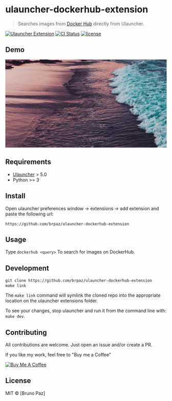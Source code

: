 # ulauncher-dockerhub-extension

> Searches images from [Docker Hub](https://hub.docker.com/) directly from Ulauncher.

[![Ulauncher Extension](https://img.shields.io/badge/Ulauncher-Extension-yellowgreen.svg?style=for-the-badge)](https://ext.ulauncher.io/)
[![CI Status](https://img.shields.io/github/workflow/status/brpaz/ulauncher-dockerhub-extension/CI?color=orange&label=actions&logo=github&logoColor=orange&style=for-the-badge)](https://github.com/brpaz/ulauncher-dockerhub-extension)
[![license](https://img.shields.io/github/license/brpaz/ulauncher-dockerhub-extension.svg?style=for-the-badge)](https://github.com/brpaz/:ulauncher-dockerhub-extension/blob/master/LICENSE)

## Demo

![demo](demo.gif)

## Requirements

* [Ulauncher](https://github.com/Ulauncher/Ulauncher) > 5.0
* Python >= 3

## Install

Open ulauncher preferences window -> extensions -> add extension and paste the following url:

```
https://github.com/brpaz/ulauncher-dockerhub-extension
```

## Usage

Type ```dockerhub <query>``` To search for images on DockerHub.

## Development

```
git clone https://github.com/brpaz/ulauncher-dockerhub-extension
make link
```

The `make link` command will symlink the cloned repo into the appropriate location on the ulauncher extensions folder.

To see your changes, stop ulauncher and run it from the command line with: `make dev`.

## Contributing

All contributions are welcome. Just open an issue and/or create a PR.

If you like my work, feel free to "Buy me a Coffee"

<a href="https://www.buymeacoffee.com/Z1Bu6asGV" target="_blank"><img src="https://www.buymeacoffee.com/assets/img/custom_images/orange_img.png" alt="Buy Me A Coffee" style="height: auto !important;width: auto !important;" ></a>

## License

MIT &copy; [Bruno Paz]
